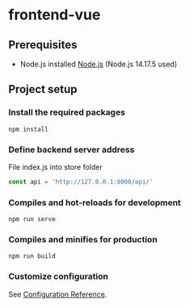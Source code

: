 # frontend-vue

## Prerequisites
- Node.js installed [Node.js](https://nodejs.org/en/) (Node.js 14.17.5 used)
## Project setup
### Install the required packages
```
npm install
```
### Define backend server address
File index.js into store folder
```js
const api = 'http://127.0.0.1:8000/api/'
```
### Compiles and hot-reloads for development
```
npm run serve
```

### Compiles and minifies for production
```
npm run build
```

### Customize configuration
See [Configuration Reference](https://cli.vuejs.org/config/).
